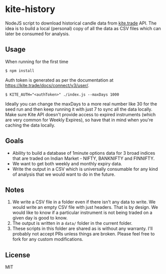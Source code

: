 # kite-history

NodeJS script to download historical candle data from [kite.trade](https://kite.trade/docs/connect/v3/historical/) API. The idea is to build a local (personal) copy of all the data as CSV files which can later be consumed for analysis.

## Usage
When running for the first time
```
$ npm install
```

Auth token is generated as per the documentation at https://kite.trade/docs/connect/v3/user/.
```
$ KITE_AUTH="<authToken>" ./index.js --maxDays 1000
```

Ideally you can change the maxDays to a more real number like 30 for the seed run and then keep running it with just 7 to sync all the data locally. Make sure Kite API doesn't provide access to expired instruments (which are very common for Weekly Expires), so have that in mind when you're caching the data locally.

## Goals
- Ability to build a database of 1minute options data for 3 broad indices that are traded on Indian Market - NIFTY, BANKNIFTY and FINNIFTY.
- We want to get both weekly and monthly expiry data.
- Write the output in a CSV which is universally consumable for any kind of analysis that we would want to do in the future.

## Notes
1. We write a CSV file in a folder even if there isn't any data to write. We would write an empty CSV file with just headers. That is by design. We would like to know if a particular instrument is not being traded on a given day is good to know.
2. The output is written in a `data/` folder in the current folder.
3. These scripts in this folder are shared as is without any warranty. I'll probably not accept PRs unless things are broken. Please feel free to fork for any custom modifications.

## License
MIT
